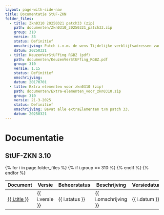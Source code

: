 ```yaml
---
layout: page-with-side-nav
title: Documentatie StUF-ZKN
folder_files:
  - title: Zkn0310 20250321 patch33 (zip)
    path: documenten/Zkn0310_20250321_patch33.zip
    group: 310
    versie: 33
    status: Definitief
    omschrijving: Patch i.v.m. de wens Tijdelijke verblijfsadressen van niet ingezetene te kunnen uitwisselen. Bevat alle documentatie, schema's en WSDL's behorende bij patch 33 van StUF-ZKN 3.10 inclusief alle bij de StUF 3.01 onderlaag en StUF-BG 3.10 horende zaken. Tevens bevat de zip het overzicht van de er in verwerkte onderhoudsverzoeken en de lijst met de bij StUF-ZKN 3.10 horende extraElementen.
    datum: 20250321
  - title: KeuzenVerStUFfing RGBZ (pdf)
    path: documenten/KeuzenVerStUFfing_RGBZ.pdf
    group: 310
    versie: 1.15
    status: Definitief
    omschrijving: 
    datum: 20170701
  - title: Extra elementen voor zkn0310 (zip)
    path: documenten/Extra-elementen_voor_zkn0310.zip
    group: 310
    versie: 21-3-2025
    status: Definitief
    omschrijving: Bevat alle extraElementen t/m patch 33.
    datum: 20250321
---
```


# Documentatie

## StUF-ZKN 3.10

<table>
	<thead>
		<tr>
			<th>Document</th><th>Versie</th><th>Beheerstatus</th><th>Beschrijving</th><th>Versiedatum</th>
		</tr>
	</thead>
	<tbody>
		{% for i in page.folder_files %}
			{% if i.group == 310 %} 
				<tr>
					<td>
					  <a href="{{ i.path | base_url }}">
						{{ i.title }}
					  </a>
					</td>
					<td>{{ i.versie }}</td>
					<td>{{ i.status }}</td>
					<td>{{ i.omschrijving }}</td>
					<td>{{ i.datum }}</td>
				</tr>
			{% endif %} 
		{% endfor %}
	</tbody>
</table>

